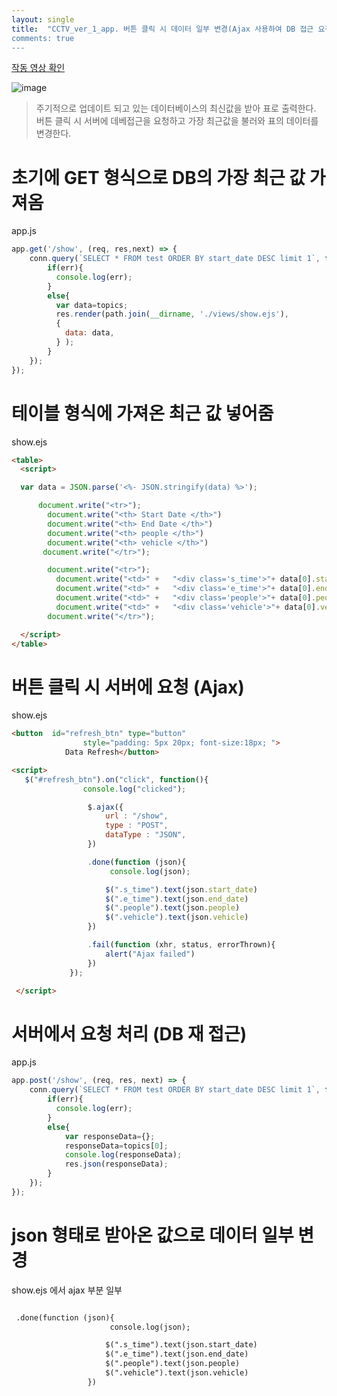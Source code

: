 ```yaml
---
layout: single
title:  "CCTV_ver_1_app. 버튼 클릭 시 데이터 일부 변경(Ajax 사용하여 DB 접근 요청
comments: true
---
```



[작동 영상 확인](https://www.youtube.com/watch?v=P29KqUuVSZo)

![image](https://user-images.githubusercontent.com/61939286/124620913-ce352100-deb4-11eb-945c-7898445bf864.png)

> 주기적으로 업데이트 되고 있는 데이터베이스의 최신값을 받아 표로 출력한다.  
버튼 클릭 시 서버에 데베접근을 요청하고 가장 최근값을 불러와 표의 데이터를 변경한다.  
  
  
# 초기에 GET 형식으로 DB의 가장 최근 값 가져옴
app.js
```js
app.get('/show', (req, res,next) => {
    conn.query(`SELECT * FROM test ORDER BY start_date DESC limit 1`, function(err,topics){
        if(err){
          console.log(err);
        }
        else{
          var data=topics;
          res.render(path.join(__dirname, './views/show.ejs'),
          {
            data: data,
          } );
        }
    });
});
```


# 테이블 형식에 가져온 최근 값 넣어줌
show.ejs
```html
<table>
  <script>

  var data = JSON.parse('<%- JSON.stringify(data) %>');

      document.write("<tr>");
        document.write("<th> Start Date </th>")
        document.write("<th> End Date </th>")
        document.write("<th> people </th>")
        document.write("<th> vehicle </th>")
       document.write("</tr>");

        document.write("<tr>");
          document.write("<td>" +	"<div class='s_time'>"+ data[0].start_date+"</div>" + "</td>");
          document.write("<td>" +	"<div class='e_time'>"+ data[0].end_date+"</div>" + "</td>");
          document.write("<td>" +	"<div class='people'>"+ data[0].people+"</div>" + "</td>");
          document.write("<td>" +	"<div class='vehicle'>"+ data[0].vehicle + "</div>" + "</td>");
        document.write("</tr>");

  </script>
</table>
 ```

# 버튼 클릭 시 서버에 요청 (Ajax)
show.ejs
```html
<button  id="refresh_btn" type="button"
				style="padding: 5px 20px; font-size:18px; ">
			Data Refresh</button>
```

```html
<script>
   $("#refresh_btn").on("click", function(){
                console.log("clicked");

                 $.ajax({
                     url : "/show",
                     type : "POST",
                     dataType : "JSON",
                 })

                 .done(function (json){
                      console.log(json);

                     $(".s_time").text(json.start_date)
                     $(".e_time").text(json.end_date)
                     $(".people").text(json.people)
                     $(".vehicle").text(json.vehicle)
                 })

                 .fail(function (xhr, status, errorThrown){
                     alert("Ajax failed")
                 })
             });

 </script>
```

# 서버에서 요청 처리 (DB 재 접근)
app.js
```js
app.post('/show', (req, res, next) => {
    conn.query(`SELECT * FROM test ORDER BY start_date DESC limit 1`, function(err,topics){
        if(err){
          console.log(err);
        }
        else{
            var responseData={};
            responseData=topics[0];
            console.log(responseData);
            res.json(responseData);
        }
    });
});

```

# json 형태로 받아온 값으로 데이터 일부 변경
show.ejs 에서 ajax 부분 일부
```html

 .done(function (json){
                      console.log(json);

                     $(".s_time").text(json.start_date)
                     $(".e_time").text(json.end_date)
                     $(".people").text(json.people)
                     $(".vehicle").text(json.vehicle)
                 })
```











